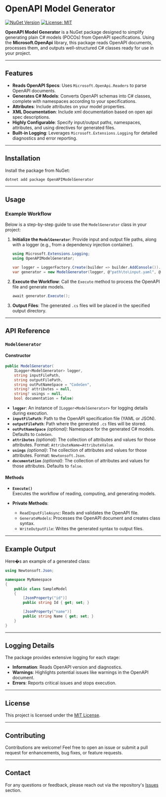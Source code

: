 # OpenAPI Model Generator

[![NuGet Version](https://img.shields.io/nuget/v/OpenAPIModelGenerator.svg?style=flat-square)](https://www.nuget.org/packages/OpenAPIModelGenerator/)
[![License: MIT](https://img.shields.io/badge/license-MIT-blue.svg)](LICENSE)

**OpenAPI Model Generator** is a NuGet package designed to simplify generating plain C# models (POCOs) from OpenAPI specifications. Using the **Microsoft.OpenApi** library, this package reads OpenAPI documents, processes them, and outputs well-structured C# classes ready for use in your project.

---

## Features

- **Reads OpenAPI Specs**: Uses `Microsoft.OpenApi.Readers` to parse OpenAPI documents.
- **Generates C# Models**: Converts OpenAPI schemas into C# classes, complete with namespaces according to your specifications.
- **Attributes**: Include attributes on your model properties.
- **XML Documentation**: Include xml documentation based on open api spec descriptions.
- **Highly Configurable**: Specify input/output paths, namespaces, attributes, and using directives for generated files.
- **Built-in Logging**: Leverages `Microsoft.Extensions.Logging` for detailed diagnostics and error reporting.

---

## Installation

Install the package from NuGet:

```sh
dotnet add package OpenAPIModelGenerator
```

---

## Usage

### Example Workflow

Below is a step-by-step guide to use the `ModelGenerator` class in your project:

1. **Initialize the `ModelGenerator`**:
   Provide input and output file paths, along with a logger (e.g., from a dependency injection container).

   ```csharp
   using Microsoft.Extensions.Logging;
   using OpenAPIModelGenerator;

   var logger = LoggerFactory.Create(builder => builder.AddConsole()).CreateLogger<ModelGenerator>();
   var generator = new ModelGenerator(logger, @"path\to\input.yaml", @"path\to\output", "MyNamespace");
   ```

2. **Execute the Workflow**:
   Call the `Execute` method to process the OpenAPI file and generate models.

   ```csharp
   await generator.Execute();
   ```

3. **Output Files**:
   The generated `.cs` files will be placed in the specified output directory.

---

## API Reference

### `ModelGenerator`

#### Constructor

```csharp
public ModelGenerator(
    ILogger<ModelGenerator> logger,
    string inputFilePath,
    string outputFilePath,
    string outPutNameSpace = "CodeGen",
    string? attributes = null,
    string? usings = null,
    bool documentation = false)
```

- **`logger`**: An instance of `ILogger<ModelGenerator>` for logging details during execution.
- **`inputFilePath`**: Path to the OpenAPI specification file (YAML or JSON).
- **`outputFilePath`**: Path where the generated `.cs` files will be stored.
- **`outPutNameSpace`** _(optional)_: Namespace for the generated C# models. Defaults to `CodeGen`.
- **`attributes`** _(optional)_: The collection of attributes and values for those attributes. Format: `AttributeName=AttributeValue`.
- **`usings`** _(optional)_: The collection of attributes and values for those attributes. Format: `Newtonsoft.Json`.
- **`documentation`** _(optional)_: The collection of attributes and values for those attributes. Defaults to `false`.

#### Methods

- **`Execute()`**  
   Executes the workflow of reading, computing, and generating models.

- **Private Methods**:
  - `ReadInputFileAsync`: Reads and validates the OpenAPI file.
  - `GenerateModels`: Processes the OpenAPI document and creates class syntax.
  - `WriteOutputFile`: Writes the generated syntax to output files.

---

## Example Output

Here�s an example of a generated class:

```csharp
using Newtonsoft.Json;

namespace MyNamespace
{
    public class SampleModel
    {
        [JsonProperty("id")]
        public string Id { get; set; }

        [JsonProperty("name")]
        public string Name { get; set; }
    }
}
```

---

## Logging Details

The package provides extensive logging for each stage:

- **Information**: Reads OpenAPI version and diagnostics.
- **Warnings**: Highlights potential issues like warnings in the OpenAPI document.
- **Errors**: Reports critical issues and stops execution.

---

## License

This project is licensed under the [MIT License](LICENSE).

---

## Contributing

Contributions are welcome! Feel free to open an issue or submit a pull request for enhancements, bug fixes, or feature requests.

---

## Contact

For any questions or feedback, please reach out via the repository's [Issues](https://github.com/yourusername/OpenAPIModelGenerator/issues) section.
